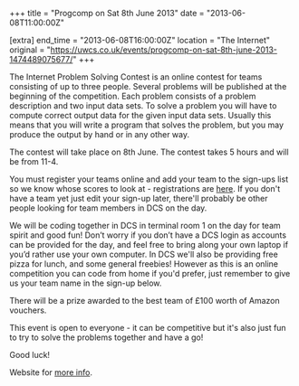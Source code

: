+++
title = "Progcomp on Sat 8th June 2013"
date = "2013-06-08T11:00:00Z"

[extra]
end_time = "2013-06-08T16:00:00Z"
location = "The Internet"
original = "https://uwcs.co.uk/events/progcomp-on-sat-8th-june-2013-1474489075677/"
+++

The Internet Problem Solving Contest is an online contest for teams consisting of up to three people. Several problems will be published at the beginning of the competition. Each problem consists of a problem description and two input data sets. To solve a problem you will have to compute correct output data for the given input data sets. Usually this means that you will write a program that solves the problem, but you may produce the output by hand or in any other way.

The contest will take place on 8th June. The contest takes 5 hours and will be from 11-4.

You must register your teams online and add your team to the sign-ups list so we know whose scores to look at - registrations are [here](http://ipsc.ksp.sk/contests/ipsc2013/register). If you don't have a team yet just edit your sign-up later, there'll probably be other people looking for team members in DCS on the day.

We will be coding together in DCS in terminal room 1 on the day for team spirit and good fun\! Don’t worry if you don’t have a DCS login as accounts can be provided for the day, and feel free to bring along your own laptop if you’d rather use your own computer. In DCS we'll also be providing free pizza for lunch, and some general freebies\! However as this is an online competition you can code from home if you'd prefer, just remember to give us your team name in the sign-up below.

There will be a prize awarded to the best team of £100 worth of Amazon vouchers.

This event is open to everyone - it can be competitive but it's also just fun to try to solve the problems together and have a go\!

Good luck\!

Website for [more info](http://ipsc.ksp.sk/).

